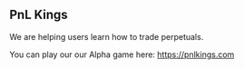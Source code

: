 ## PnL Kings

We are helping users learn how to trade perpetuals.

You can play our our Alpha game here: https://pnlkings.com
